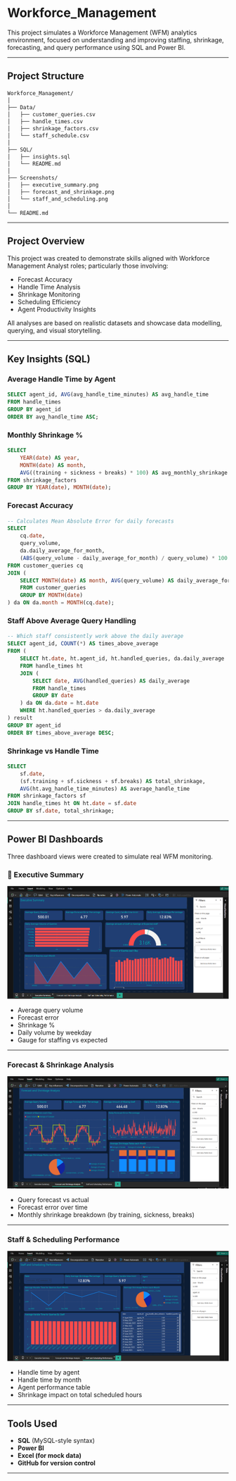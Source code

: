 
# Workforce_Management 

This project simulates a Workforce Management (WFM) analytics environment, focused on understanding and improving staffing, shrinkage, forecasting, and query performance using SQL and Power BI.

---

## Project Structure

```
Workforce_Management/
│
├── Data/
│   ├── customer_queries.csv
│   ├── handle_times.csv
│   ├── shrinkage_factors.csv
│   └── staff_schedule.csv
│
├── SQL/
│   ├── insights.sql
│   └── README.md
│
├── Screenshots/
│   ├── executive_summary.png
│   ├── forecast_and_shrinkage.png
│   └── staff_and_scheduling.png
│
└── README.md
```

---

## Project Overview

This project was created to demonstrate skills aligned with Workforce Management Analyst roles; particularly those involving:

- Forecast Accuracy  
- Handle Time Analysis   
- Shrinkage Monitoring   
- Scheduling Efficiency 
- Agent Productivity Insights 

All analyses are based on realistic datasets and showcase data modelling, querying, and visual storytelling.

---

## Key Insights (SQL)

### Average Handle Time by Agent

```sql
SELECT agent_id, AVG(avg_handle_time_minutes) AS avg_handle_time
FROM handle_times
GROUP BY agent_id
ORDER BY avg_handle_time ASC;
```

### Monthly Shrinkage %

```sql
SELECT 
    YEAR(date) AS year,
    MONTH(date) AS month,
    AVG((training + sickness + breaks) * 100) AS avg_monthly_shrinkage
FROM shrinkage_factors
GROUP BY YEAR(date), MONTH(date);
```

### Forecast Accuracy

```sql
-- Calculates Mean Absolute Error for daily forecasts
SELECT 
    cq.date,
    query_volume,
    da.daily_average_for_month,
    (ABS(query_volume - daily_average_for_month) / query_volume) * 100 AS mean_absolute_error_percentage
FROM customer_queries cq
JOIN (
    SELECT MONTH(date) AS month, AVG(query_volume) AS daily_average_for_month
    FROM customer_queries
    GROUP BY MONTH(date)
) da ON da.month = MONTH(cq.date);
```

### Staff Above Average Query Handling

```sql
-- Which staff consistently work above the daily average
SELECT agent_id, COUNT(*) AS times_above_average
FROM (
    SELECT ht.date, ht.agent_id, ht.handled_queries, da.daily_average
    FROM handle_times ht
    JOIN (
        SELECT date, AVG(handled_queries) AS daily_average
        FROM handle_times
        GROUP BY date
    ) da ON da.date = ht.date
    WHERE ht.handled_queries > da.daily_average
) result
GROUP BY agent_id
ORDER BY times_above_average DESC;
```

### Shrinkage vs Handle Time

```sql
SELECT 
    sf.date,
    (sf.training + sf.sickness + sf.breaks) AS total_shrinkage,
    AVG(ht.avg_handle_time_minutes) AS average_handle_time
FROM shrinkage_factors sf
JOIN handle_times ht ON ht.date = sf.date
GROUP BY sf.date, total_shrinkage;
```

---

## Power BI Dashboards

Three dashboard views were created to simulate real WFM monitoring.

### 🧾 Executive Summary
![Executive Summary](Screenshots/executive_summary.png)

- Average query volume
- Forecast error
- Shrinkage %
- Daily volume by weekday
- Gauge for staffing vs expected

---

### Forecast & Shrinkage Analysis
![Forecast and Shrinkage](Screenshots/forecast_and_shrinkage.png)

- Query forecast vs actual
- Forecast error over time
- Monthly shrinkage breakdown (by training, sickness, breaks)

---

### Staff & Scheduling Performance
![Staff and Scheduling](Screenshots/staff_and_scheduling.png)

- Handle time by agent
- Handle time by month
- Agent performance table
- Shrinkage impact on total scheduled hours

---

## Tools Used

- **SQL** (MySQL-style syntax)
- **Power BI**
- **Excel (for mock data)**
- **GitHub for version control**


---
